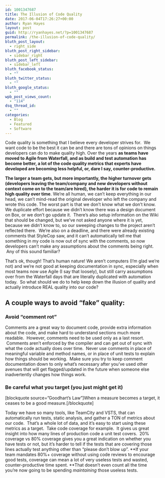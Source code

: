 ```yaml
---
id: 1001347687
title: The Illusion of Code Quality
date: 2017-06-04T17:26:27+00:00
author: Ryan Hayes
layout: post
guid: http://ryanhayes.net/?p=1001347687
permalink: /the-illusion-of-code-quality/
bluth_post_layout:
  - right_side
bluth_post_right_sidebar:
  - sidebar_right
bluth_post_left_sidebar:
  - sidebar_left
bluth_facebook_status:
  - ""
bluth_twitter_status:
  - ""
bluth_google_status:
  - ""
wpb_post_views_count:
  - "114"
dsq_thread_id:
  - ""
categories:
  - Blog
  - Featured
  - Software
---
```

Code quality is something that I believe every developer strives for.  We want code to be the best it can be and there are tons of opinions on things developers can do to make quality high. Over the years **as teams have moved to Agile from Waterfall, and as build and test automation has become better, a lot of the code quality metrics that experts have developed are becoming less helpful, or, dare I say, counter-productive.**

**The larger a team gets, but more importantly, the higher turnover gets (developers leaving the team/company and new developers without context come on to the team/are hired), the harder it is for code to remain high quality over time**. We&#8217;re all human, we can&#8217;t keep everything in our head, we can&#8217;t mind-read the original developer who left the company and wrote this code. The worst part is that we don&#8217;t know what we don&#8217;t know. We duplicate effort because we didn&#8217;t know there was a design document on Box, or we don&#8217;t go update it.  There&#8217;s also setup information on the Wiki that should be changed, but we&#8217;ve not asked anyone where it is yet, because we didn&#8217;t know to, so our sweeping changes to the project aren&#8217;t reflected there.  We&#8217;re also on a deadline, and there were already existing comments that StyleCop saw, and it can&#8217;t automatically tell me that something in my code is now out of sync with the comments, so now developers can&#8217;t make any assumptions about the comments being right.  Any of this sound familiar?

That&#8217;s ok, though! That&#8217;s human nature! We aren&#8217;t computers (I&#8217;m glad we&#8217;re not) and we&#8217;re not good at keeping documentation in sync, especially when most teams now use Agile (I say that loosely), but still carry assumptions over from the Waterfall days that are literally duplicated with automation today.  So what should we do to help keep down the illusion of quality and actually introduce REAL quality into our code?<!--more-->

## A couple ways to avoid &#8220;fake&#8221; quality:

### Avoid &#8220;comment rot&#8221;

Comments are a great way to document code, provide extra information about the code, and make hard to understand sections much more readable.  However, comments need to be used only as a last resort.  Comments aren&#8217;t enforced by the compiler and can get out of sync with what the code actually does over time.  Never use comments in place of meaningful variable and method names, or in place of unit tests to explain how things should be working.  Make sure you try to keep comment documentation down to only what&#8217;s necessary after you&#8217;ve used other avenues that will get flagged/updated in the future when someone else inadvertently changes how things work.

### Be careful what you target (you just might get it)

[blockquote source=&#8221;Goodhart&#8217;s Law&#8221;]When a measure becomes a target, it ceases to be a good measure.[/blockquote]

Today we have so many tools, like TeamCity and VSTS, that can automatically run tests, static analysis, and gather a TON of metrics about our code.  That&#8217;s a whole lot of data, and it&#8217;s easy to start using these metrics as a target.  Take code coverage for example.  It gives us great insight into how many lines of production code a unit test covers.  20% coverage vs 80% coverage gives you a great indication on whether you have tests or not, but it&#8217;s harder to tell if the tests that are covering those lines actually test anything other than &#8220;please don&#8217;t blow up&#8221;. **If your team mandates 80%+ coverage without using code reviews to encourage good tests, coverage can mean a lot of very useless tests and wasted, counter-productive time spent. **That doesn&#8217;t even count all the time you&#8217;re now going to be spending _maintaining_ those useless tests.

&nbsp;